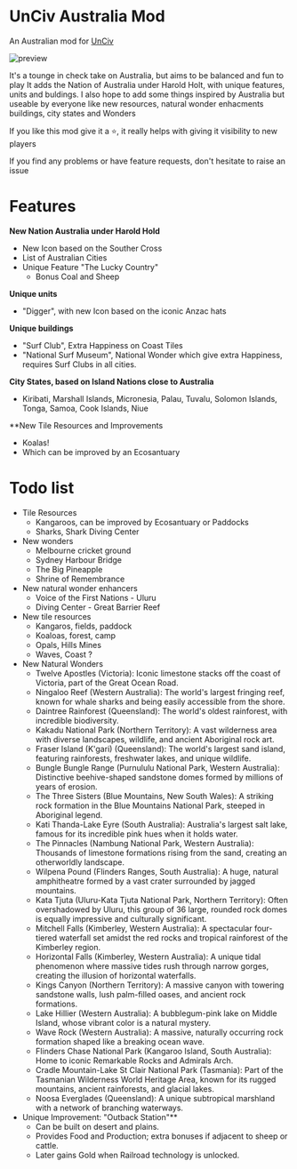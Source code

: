 # UnCiv Australia Mod
An Australian mod for [UnCiv](https://github.com/yairm210/Unciv)

![preview](https://github.com/user-attachments/assets/948f6b47-90a8-4b3b-b703-660cda3ad5cd)

It's a tounge in check take on Australia, but aims to be balanced and fun to play
It adds the Nation of Australia under Harold Holt, with unique features, units and buldings. 
I also hope to add some things inspired by Australia but useable by everyone like new resources, natural wonder enhacments buildings, city states and Wonders

If you like this mod give it a ⭐, it really helps with giving it visibility to new players

If you find any problems or have feature requests, don't hesitate to raise an issue

# Features

**New Nation Australia under Harold Hold** 
  - New Icon based on the Souther Cross
  - List of Australian Cities
  - Unique Feature "The Lucky Country"
    - Bonus Coal and Sheep

**Unique units**
  - "Digger", with new Icon based on the iconic Anzac hats

**Unique buildings**
  - "Surf Club", Extra Happiness on Coast Tiles
  - "National Surf Museum", National Wonder which give extra Happiness, requires Surf Clubs in all cities.

**City States, based on Island Nations close to Australia**
  - Kiribati, Marshall Islands, Micronesia, Palau, Tuvalu, Solomon Islands, Tonga, Samoa, Cook Islands, Niue

**New Tile Resources and Improvements
  - Koalas!
  - Which can be improved by an Ecosantuary

# Todo list

- Tile Resources
  - Kangaroos, can be improved by Ecosantuary or Paddocks
  - Sharks, Shark Diving Center
- New wonders
  - Melbourne cricket ground
  - Sydney Harbour Bridge
  - The Big Pineapple
  - Shrine of Remembrance
- New natural wonder enhancers
  - Voice of the First Nations - Uluru
  - Diving Center - Great Barrier Reef
- New tile resources
  - Kangaros, fields, paddock
  - Koaloas, forest, camp
  - Opals, Hills Mines
  - Waves, Coast ?
- New Natural Wonders
  - Twelve Apostles (Victoria): Iconic limestone stacks off the coast of Victoria, part of the Great Ocean Road.
  - Ningaloo Reef (Western Australia): The world's largest fringing reef, known for whale sharks and being easily accessible from the shore.
  - Daintree Rainforest (Queensland): The world's oldest rainforest, with incredible biodiversity.
  - Kakadu National Park (Northern Territory): A vast wilderness area with diverse landscapes, wildlife, and ancient Aboriginal rock art.
  - Fraser Island (K'gari) (Queensland): The world's largest sand island, featuring rainforests, freshwater lakes, and unique wildlife.
  - Bungle Bungle Range (Purnululu National Park, Western Australia): Distinctive beehive-shaped sandstone domes formed by millions of years of erosion.
  - The Three Sisters (Blue Mountains, New South Wales): A striking rock formation in the Blue Mountains National Park, steeped in Aboriginal legend.
  - Kati Thanda-Lake Eyre (South Australia): Australia's largest salt lake, famous for its incredible pink hues when it holds water.
  - The Pinnacles (Nambung National Park, Western Australia): Thousands of limestone formations rising from the sand, creating an otherworldly landscape.
  - Wilpena Pound (Flinders Ranges, South Australia): A huge, natural amphitheatre formed by a vast crater surrounded by jagged mountains.
  - Kata Tjuta (Uluru-Kata Tjuta National Park, Northern Territory): Often overshadowed by Uluru, this group of 36 large, rounded rock domes is equally impressive and culturally significant.
  - Mitchell Falls (Kimberley, Western Australia): A spectacular four-tiered waterfall set amidst the red rocks and tropical rainforest of the Kimberley region.
  - Horizontal Falls (Kimberley, Western Australia): A unique tidal phenomenon where massive tides rush through narrow gorges, creating the illusion of horizontal waterfalls.
  - Kings Canyon (Northern Territory): A massive canyon with towering sandstone walls, lush palm-filled oases, and ancient rock formations.
  - Lake Hillier (Western Australia): A bubblegum-pink lake on Middle Island, whose vibrant color is a natural mystery.
  - Wave Rock (Western Australia): A massive, naturally occurring rock formation shaped like a breaking ocean wave.
  - Flinders Chase National Park (Kangaroo Island, South Australia): Home to iconic Remarkable Rocks and Admirals Arch.
  - Cradle Mountain-Lake St Clair National Park (Tasmania): Part of the Tasmanian Wilderness World Heritage Area, known for its rugged mountains, ancient rainforests, and glacial lakes.
  - Noosa Everglades (Queensland): A unique subtropical marshland with a network of branching waterways.
- Unique Improvement: "Outback Station"**  
  - Can be built on desert and plains.
  - Provides Food and Production; extra bonuses if adjacent to sheep or cattle.
  - Later gains Gold when Railroad technology is unlocked.
